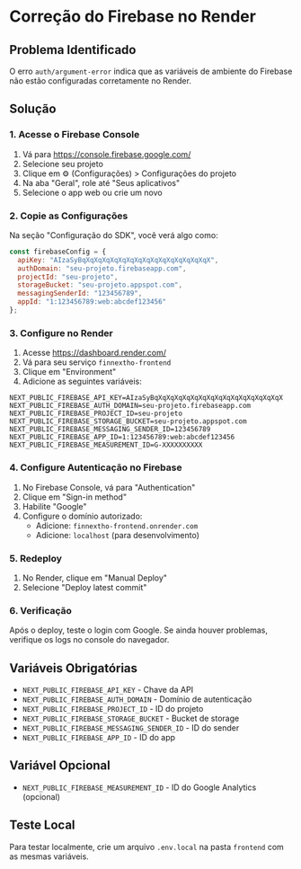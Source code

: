 # Correção do Firebase no Render

## Problema Identificado
O erro `auth/argument-error` indica que as variáveis de ambiente do Firebase não estão configuradas corretamente no Render.

## Solução

### 1. Acesse o Firebase Console
1. Vá para https://console.firebase.google.com/
2. Selecione seu projeto
3. Clique em ⚙️ (Configurações) > Configurações do projeto
4. Na aba "Geral", role até "Seus aplicativos"
5. Selecione o app web ou crie um novo

### 2. Copie as Configurações
Na seção "Configuração do SDK", você verá algo como:

```javascript
const firebaseConfig = {
  apiKey: "AIzaSyBqXqXqXqXqXqXqXqXqXqXqXqXqXqXqXqX",
  authDomain: "seu-projeto.firebaseapp.com",
  projectId: "seu-projeto",
  storageBucket: "seu-projeto.appspot.com",
  messagingSenderId: "123456789",
  appId: "1:123456789:web:abcdef123456"
};
```

### 3. Configure no Render
1. Acesse https://dashboard.render.com/
2. Vá para seu serviço `finnextho-frontend`
3. Clique em "Environment"
4. Adicione as seguintes variáveis:

```
NEXT_PUBLIC_FIREBASE_API_KEY=AIzaSyBqXqXqXqXqXqXqXqXqXqXqXqXqXqXqXqX
NEXT_PUBLIC_FIREBASE_AUTH_DOMAIN=seu-projeto.firebaseapp.com
NEXT_PUBLIC_FIREBASE_PROJECT_ID=seu-projeto
NEXT_PUBLIC_FIREBASE_STORAGE_BUCKET=seu-projeto.appspot.com
NEXT_PUBLIC_FIREBASE_MESSAGING_SENDER_ID=123456789
NEXT_PUBLIC_FIREBASE_APP_ID=1:123456789:web:abcdef123456
NEXT_PUBLIC_FIREBASE_MEASUREMENT_ID=G-XXXXXXXXXX
```

### 4. Configure Autenticação no Firebase
1. No Firebase Console, vá para "Authentication"
2. Clique em "Sign-in method"
3. Habilite "Google"
4. Configure o domínio autorizado:
   - Adicione: `finnextho-frontend.onrender.com`
   - Adicione: `localhost` (para desenvolvimento)

### 5. Redeploy
1. No Render, clique em "Manual Deploy"
2. Selecione "Deploy latest commit"

### 6. Verificação
Após o deploy, teste o login com Google. Se ainda houver problemas, verifique os logs no console do navegador.

## Variáveis Obrigatórias
- `NEXT_PUBLIC_FIREBASE_API_KEY` - Chave da API
- `NEXT_PUBLIC_FIREBASE_AUTH_DOMAIN` - Domínio de autenticação
- `NEXT_PUBLIC_FIREBASE_PROJECT_ID` - ID do projeto
- `NEXT_PUBLIC_FIREBASE_STORAGE_BUCKET` - Bucket de storage
- `NEXT_PUBLIC_FIREBASE_MESSAGING_SENDER_ID` - ID do sender
- `NEXT_PUBLIC_FIREBASE_APP_ID` - ID do app

## Variável Opcional
- `NEXT_PUBLIC_FIREBASE_MEASUREMENT_ID` - ID do Google Analytics (opcional)

## Teste Local
Para testar localmente, crie um arquivo `.env.local` na pasta `frontend` com as mesmas variáveis. 